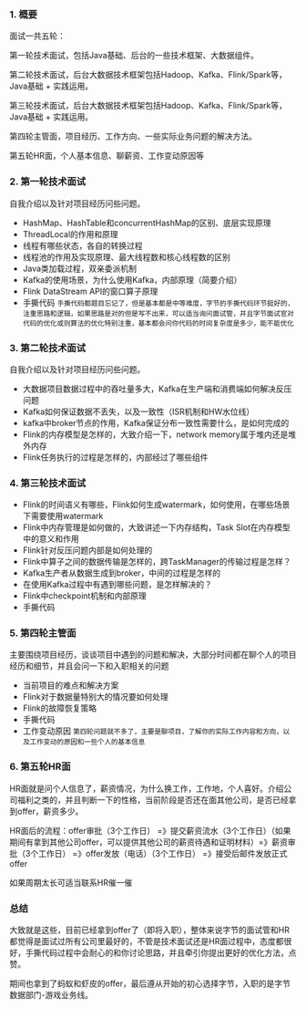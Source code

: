 ### 1. 概要
   面试一共五轮：

第一轮技术面试，包括Java基础、后台的一些技术框架、大数据组件。

第二轮技术面试，后台大数据技术框架包括Hadoop、Kafka、Flink/Spark等，Java基础 + 实践运用。

第三轮技术面试，后台大数据技术框架包括Hadoop、Kafka、Flink/Spark等，Java基础 + 实践运用。

第四轮主管面，项目经历、工作方向、一些实际业务问题的解决方法。

第五轮HR面，个人基本信息、聊薪资、工作变动原因等

### 2. 第一轮技术面试
   自我介绍以及针对项目经历问些问题。

- HashMap、HashTable和concurrentHashMap的区别、底层实现原理
- ThreadLocal的作用和原理
- 线程有哪些状态，各自的转换过程
- 线程池的作用及实现原理、最大线程数和核心线程数的区别
- Java类加载过程，双亲委派机制
- Kafka的使用场景，为什么使用Kafka，内部原理（简要介绍）
- Flink DataStream API的窗口算子原理
- 手撕代码
`手撕代码都题目忘记了，但是基本都是中等难度，字节的手撕代码环节挺好的，注重思路和逻辑，如果思路是对的但是写不出来，可以适当询问面试管，并且字节面试官对代码的优化或则算法的优化特别注重，基本都会问你代码的时间复杂度是多少，能不能优化`

### 3. 第二轮技术面试
   自我介绍以及针对项目经历问些问题。

- 大数据项目数据过程中的吞吐量多大，Kafka在生产端和消费端如何解决反压问题
- Kafka如何保证数据不丢失，以及一致性（ISR机制和HW水位线）
- kafka中broker节点的作用，Kafka保证分布一致性需要什么，是如何完成的
- Flink的内存模型是怎样的，大致介绍一下，network memory属于堆内还是堆外内存
- Flink任务执行的过程是怎样的，内部经过了哪些组件


### 4. 第三轮技术面试
- Flink的时间语义有哪些，Flink如何生成watermark，如何使用，在哪些场景下需要使用watermark
- Flink中内存管理是如何做的，大致讲述一下内存结构，Task Slot在内存模型中的意义和作用
- Flink针对反压问题内部是如何处理的
- Flink中算子之间的数据传输是怎样的，跨TaskManager的传输过程是怎样？
- Kafka生产者从数据生成到broker，中间的过程是怎样的
- 在使用Kafka过程中有遇到哪些问题，是怎样解决的？
- Flink中checkpoint机制和内部原理
- 手撕代码

### 5. 第四轮主管面
   主要围绕项目经历，谈谈项目中遇到的问题和解决，大部分时间都在聊个人的项目经历和细节，并且会问一下和入职相关的问题

- 当前项目的难点和解决方案
- Flink对于数据量特别大的情况要如何处理
- Flink的故障恢复策略
- 手撕代码
- 工作变动原因
`第四轮问题就不多了，主要是聊项目，了解你的实际工作内容和方向，以及工作变动的原因和一些个人的基本信息`

### 6. 第五轮HR面
   HR面就是问个人信息了，薪资情况，为什么换工作，工作地，个人喜好。介绍公司福利之类的，并且判断一下的性格，当前阶段是否还在面其他公司，是否已经拿到offer，薪资多少。



HR面后的流程：offer审批（3个工作日） =》提交薪资流水（3个工作日）（如果期间有拿到其他公司offer，可以提供其他公司的薪资待遇和证明材料）=》薪资审批（3个工作日） =》offer发放（电话）（3个工作日） =》接受后邮件发放正式offer

如果周期太长可适当联系HR催一催

### 总结
大致就是这些，目前已经拿到offer了（即将入职），整体来说字节的面试管和HR都觉得是面试过所有公司里最好的，不管是技术面试还是HR面过程中，态度都很好，手撕代码过程中会耐心的和你讨论思路，并且牵引你提出更好的优化方法，点赞。

期间也拿到了蚂蚁和虾皮的offer，最后遵从开始的初心选择字节，入职的是字节数据部门-游戏业务线。